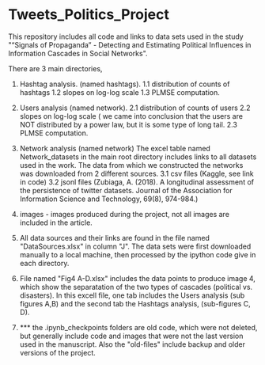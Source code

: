 # Tweets_Politics_Project
This repository includes all code and links to data sets used in the study "“Signals of Propaganda” - Detecting and Estimating Political
Influences in Information Cascades in Social Networks".

There are 3 main directories, 
1. Hashtag analysis. (named hashtags). 
  1.1 distribution of counts of hashtags
  1.2 slopes on log-log scale
  1.3 PLMSE computation.
   
2. Users analysis (named network).
   2.1 distribution of counts of users
   2.2 slopes on log-log scale ( we came into conclusion that the users are NOT distributed by a power law, but it is some type of long tail.
   2.3 PLMSE computation.

3. Network analysis (named network)
The excel table named Network_datasets in the main root directory includes links to all datasets used in the work.
The data from which we constructed the networks was downloaded from 2 different sources.
   3.1 csv files (Kaggle, see link in code)
   3.2 jsonl files (Zubiaga, A. (2018). A longitudinal assessment of the persistence of twitter datasets. Journal of the Association for Information Science and Technology, 69(8), 974-984.)

4. images - images produced during the project, not all images are included in the article.

5. All data sources and their links are found in the file named "DataSources.xlsx" in column "J".
   The data sets were first downloaded manually to a local machine, then processed by the ipython code give in each directory.
   
7. File named "Fig4 A-D.xlsx" includes the data points to produce image 4, which show the separatation of the two types of cascades (political vs. disasters). In this excell file, one tab includes the Users analysis (sub figures A,B) and the second tab the Hashtags analysis, (sub-figures C, D).
8. *** the .ipynb_checkpoints folders are old code, which were not deleted, but generally include code and images that were not the last version used in the manuscript. Also the "old-files" include backup and older versions of the project. 

   
